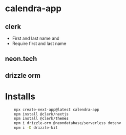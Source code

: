 # calendra-app

## clerk

*  First and last name 
    and
* Require first and last name

## neon.tech

## drizzle orm

# Installs

```sh
    npx create-next-app@latest calendra-app
    npm install @clerk/nextjs
    npm install @clerk/themes
    npm i drizzle-orm @neondatabase/serverless dotenv
    npm i -D drizzle-kit
```